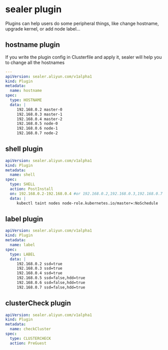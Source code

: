 # sealer plugin

Plugins can help users do some peripheral things, like change hostname, upgrade kernel, or add node label...

## hostname plugin

If you write the plugin config in Clusterfile and apply it, sealer will help you to change all the hostnames

```yaml
---
apiVersion: sealer.aliyun.com/v1alpha1
kind: Plugin
metadata:
  name: hostname
spec:
  type: HOSTNAME
  data: |
     192.168.0.2 master-0
     192.168.0.3 master-1
     192.168.0.4 master-2
     192.168.0.5 node-0
     192.168.0.6 node-1
     192.168.0.7 node-2
```

## shell plugin

```yaml
apiVersion: sealer.aliyun.com/v1alpha1
kind: Plugin
metadata:
  name: shell
spec:
  type: SHELL
  action: PostInstall
  on: 192.168.0.2-192.168.0.4 #or 192.168.0.2,192.168.0.3,192.168.0.7
  data: |
     kubectl taint nodes node-role.kubernetes.io/master=:NoSchedule
```

## label plugin

```yaml
apiVersion: sealer.aliyun.com/v1alpha1
kind: Plugin
metadata:
  name: label
spec:
  type: LABEL
  data: |
     192.168.0.2 ssd=true
     192.168.0.3 ssd=true
     192.168.0.4 ssd=true
     192.168.0.5 ssd=false,hdd=true
     192.168.0.6 ssd=false,hdd=true
     192.168.0.7 ssd=false,hdd=true
```

## clusterCheck plugin

```yaml
apiVersion: sealer.aliyun.com/v1alpha1
kind: Plugin
metadata:
  name: checkCluster
spec:
  type: CLUSTERCHECK
  action: PreGuest
```  
